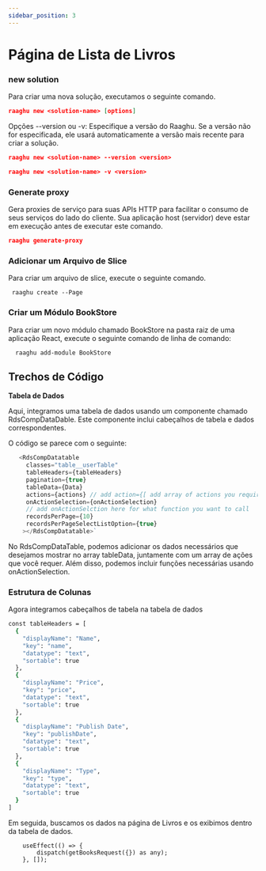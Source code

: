 ```yaml
---
sidebar_position: 3
---
```


# Página de Lista de Livros
### new solution
Para criar uma nova solução, executamos o seguinte comando.

````json
raaghu new <solution-name> [options]
````

Opções
--version ou -v: Especifique a versão do Raaghu. Se a versão não for especificada, ele usará automaticamente a versão mais recente para criar a solução.

````json
raaghu new <solution-name> --version <version>
````
````json
raaghu new <solution-name> -v <version>
````
### Generate proxy

Gera proxies de serviço para suas APIs HTTP para facilitar o consumo de seus serviços do lado do cliente. Sua aplicação host (servidor) deve estar em execução antes de executar este comando.
````json
raaghu generate-proxy 
````

### Adicionar um Arquivo de Slice
Para criar um arquivo de slice, execute o seguinte comando.


```shell
 raaghu create --Page
```

### Criar um Módulo BookStore
Para criar um novo módulo chamado BookStore na pasta raiz de uma aplicação React, execute o seguinte comando de linha de comando:

```shell
  raaghu add-module BookStore
```

## Trechos de Código
**Tabela de Dados**

Aqui, integramos uma tabela de dados usando um componente chamado RdsCompDataDable. Este componente inclui cabeçalhos de tabela e dados correspondentes.

O código se parece com o seguinte:

```javascript
   <RdsCompDatatable
     classes="table__userTable"
     tableHeaders={tableHeaders}
     pagination={true}
     tableData={Data}  
     actions={actions} // add action={[ add array of actions you require]} here to have action dropdown
     onActionSelection={onActionSelection}
     // add onActionSelction here for what function you want to call
     recordsPerPage={10}
     recordsPerPageSelectListOption={true}
    ></RdsCompDatatable>`
```

No RdsCompDataTable, podemos adicionar os dados necessários que desejamos mostrar no array tableData, juntamente com um array de ações que você requer. Além disso, podemos incluir funções necessárias usando onActionSelection.

### Estrutura de Colunas
Agora integramos cabeçalhos de tabela na tabela de dados


```bash 
const tableHeaders = [
  { 
    "displayName": "Name",
    "key": "name",
    "datatype": "text", 
    "sortable": true 
  }, 
  { 
    "displayName": "Price", 
    "key": "price", 
    "datatype": "text", 
    "sortable": true 
  }, 
  { 
    "displayName": "Publish Date", 
    "key": "publishDate", 
    "datatype": "text", 
    "sortable": true 
  }, 
  { 
    "displayName": "Type", 
    "key": "type", 
    "datatype": "text", 
    "sortable": true 
  }
]
```
Em seguida, buscamos os dados na página de Livros e os exibimos dentro da tabela de dados.

```shell
    useEffect(() => {
        dispatch(getBooksRequest({}) as any);
    }, []);
```